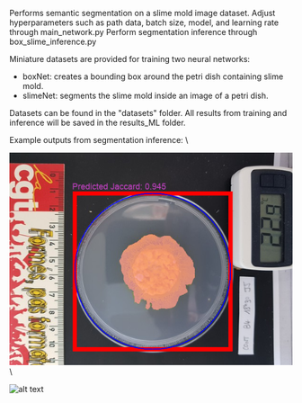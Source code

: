 Performs semantic segmentation on a slime mold image dataset. Adjust hyperparameters such as path data, batch size, model, and learning rate through main_network.py
Perform segmentation inference through box_slime_inference.py

Miniature datasets are provided for training two neural networks: 
- boxNet: creates a bounding box around the petri dish containing slime mold.
- slimeNet: segments the slime mold inside an image of a petri dish.

Datasets can be found in the "datasets" folder.
All results from training and inference will be saved in the results_ML folder.

Example outputs from segmentation inference: \\

![alt text](https://github.com/justinle4/SlimeMoldSegmentation/blob/master/sample_output/Protocole10__B2__ConJ5ExB4_prediction.png?raw=true) \\

![alt text](https://github.com/justinle4/SlimeMoldSegmentation/blob/master/sample_output/Protocole2__DW__ConJ3ExB5_prediction.png.png?raw=true)
